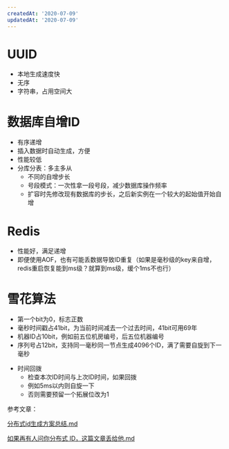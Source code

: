 ```yaml
---
createdAt: '2020-07-09'
updatedAt: '2020-07-09'
---
```


<!--more-->

# UUID
+ 本地生成速度快
+ 无序
+ 字符串，占用空间大

# 数据库自增ID
+ 有序递增
+ 插入数据时自动生成，方便
+ 性能较低
+ 分库分表：多主多从
  - 不同的自增步长
  - 号段模式：一次性拿一段号段，减少数据库操作频率
  - 扩容时先修改现有数据库的步长，之后新实例在一个较大的起始值开始自增

# Redis
+ 性能好，满足递增
+ 即便使用AOF，也有可能丢数据导致ID重复（如果是毫秒级的key来自增，redis重启恢复能到ms级？就算到ms级，缓个1ms不也行）

# 雪花算法
+ 第一个bit为0，标志正数
+ 毫秒时间戳占41bit，为当前时间减去一个过去时间，41bit可用69年
+ 机器ID占10bit，例如前五位机房编号，后五位机器编号
+ 序列号占12bit，支持同一毫秒同一节点生成4096个ID，满了需要自旋到下一毫秒

* 时间回拨
  - 检查本次ID时间与上次ID时间，如果回拨
  - 例如5ms以内则自旋一下
  - 否则需要预留一个拓展位改为1

参考文章：

[分布式id生成方案总结.md](https://github.com/Snailclimb/JavaGuide/blob/master/docs/system-design/micro-service/%E5%88%86%E5%B8%83%E5%BC%8Fid%E7%94%9F%E6%88%90%E6%96%B9%E6%A1%88%E6%80%BB%E7%BB%93.md)

[如果再有人问你分布式 ID，这篇文章丢给他.md](https://github.com/javagrowing/JGrowing/blob/master/%E5%88%86%E5%B8%83%E5%BC%8F/%E5%A6%82%E6%9E%9C%E5%86%8D%E6%9C%89%E4%BA%BA%E9%97%AE%E4%BD%A0%E5%88%86%E5%B8%83%E5%BC%8F%20ID%EF%BC%8C%E8%BF%99%E7%AF%87%E6%96%87%E7%AB%A0%E4%B8%A2%E7%BB%99%E4%BB%96.md)